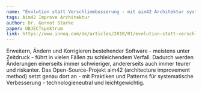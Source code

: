 ```yaml
---
name: "Evolution statt Verschlimmbesserung - mit aim42 Architektur systematisch verbessern"
tags: Aim42 Improve Architektur
author: Dr. Gernot Starke
paper: OBJECTspektrum
link: https://www.innoq.com/de/articles/2018/01/evolution-statt-verschlimmbesserung/
---
```

Erweitern, Ändern und Korrigieren bestehender Software - meistens unter Zeitdruck - führt in vielen Fällen
zu schleichendem Verfall. Dadurch werden Änderungen einerseits immer schwieriger, andererseits auch immer 
teurer und riskanter. Das Open-Source-Projekt aim42 (architecture improvement method) setzt genau dort an - mit
Praktiken und Patterns für systematische Verbesserung - technologieneutral und leichtgewichtig.